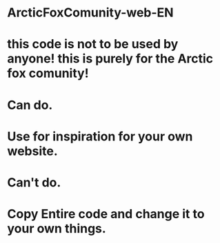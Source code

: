 # ArcticFoxComunity-web-EN

# this code is not to be used by anyone! this is purely for the Arctic fox comunity!

# Can do.
# Use for inspiration for your own website.

# Can't do.
# Copy Entire code and change it to your own things.
